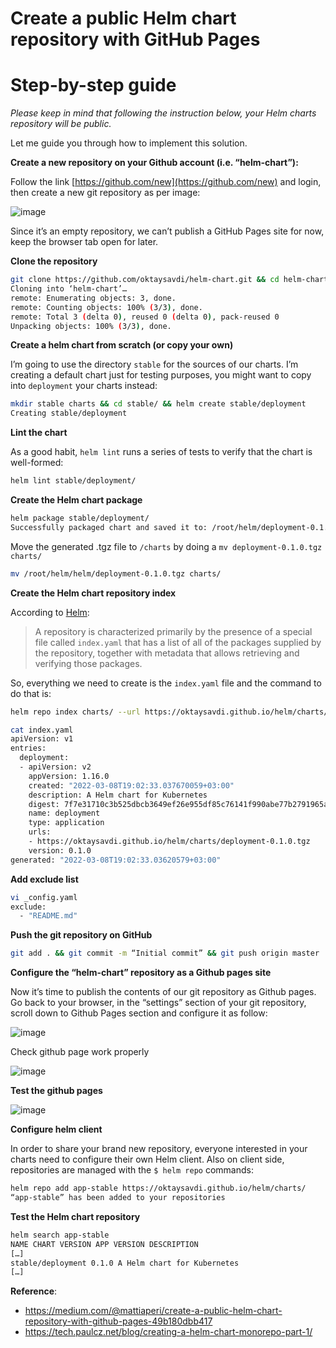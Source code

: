 
# Create a public Helm chart repository with GitHub Pages

# **Step-by-step guide**

_Please keep in mind that following the instruction below, your Helm charts repository will be public._

Let me guide you through how to implement this solution.

**Create a new repository on your Github account (i.e. “helm-chart”):**

Follow the link  [https://github.com/new](https://github.com/new)  and login, then create a new git repository as per image:

![image](https://user-images.githubusercontent.com/3519706/157405969-0d720e04-b87b-4321-a436-59d4029c9134.png)

Since it’s an empty repository, we can’t publish a GitHub Pages site for now, keep the browser tab open for later.

**Clone the repository**
```bash
git clone https://github.com/oktaysavdi/helm-chart.git && cd helm-chart/  
Cloning into ‘helm-chart’…  
remote: Enumerating objects: 3, done.  
remote: Counting objects: 100% (3/3), done.  
remote: Total 3 (delta 0), reused 0 (delta 0), pack-reused 0  
Unpacking objects: 100% (3/3), done.
```
**Create a helm chart from scratch (or copy your own)**

I’m going to use the directory  `stable`  for the sources of our charts. I’m creating a default chart just for testing purposes, you might want to copy into  `deployment`  your charts instead:
```bash
mkdir stable charts && cd stable/ && helm create stable/deployment
Creating stable/deployment
```
**Lint the chart**

As a good habit,  `helm lint`  runs a series of tests to verify that  the chart is well-formed:
```bash
helm lint stable/deployment/
```
**Create the Helm chart package**
```bash
helm package stable/deployment/ 
Successfully packaged chart and saved it to: /root/helm/deployment-0.1.0.tgz
```
Move the generated .tgz file to  `/charts`  by doing a  `mv deployment-0.1.0.tgz charts/`
```bash
mv /root/helm/helm/deployment-0.1.0.tgz charts/
```
**Create the Helm chart repository index**

According to  [Helm](https://helm.sh/docs/developing_charts/):

> A repository is characterized primarily by the presence of a special file called `index.yaml` that has a list of all of the packages supplied by the repository, together with metadata that allows retrieving and verifying those packages.

So, everything we need to create is the  `index.yaml`  file and the command to do that is:
```bash
helm repo index charts/ --url https://oktaysavdi.github.io/helm/charts/
```
```bash
cat index.yaml   
apiVersion: v1  
entries:  
  deployment:  
  - apiVersion: v2  
    appVersion: 1.16.0  
    created: "2022-03-08T19:02:33.037670059+03:00" 
    description: A Helm chart for Kubernetes  
    digest: 7f7e31710c3b525dbcb3649ef26e955df85c76141f990abe77b2791965ae84eb
    name: deployment
    type: application
    urls:  
    - https://oktaysavdi.github.io/helm/charts/deployment-0.1.0.tgz 
    version: 0.1.0  
generated: "2022-03-08T19:02:33.03620579+03:00"
```
**Add exclude list**
```bash
vi _config.yaml
exclude:
  - "README.md"
```
**Push the git repository on GitHub**
```bash
git add . && git commit -m “Initial commit” && git push origin master
```
**Configure the “helm-chart” repository as a Github pages site**

Now it’s time to publish the contents of our git repository as Github pages. Go back to your browser, in the “settings” section of your git repository, scroll down to Github Pages section and configure it as follow:

![image](https://user-images.githubusercontent.com/3519706/157408400-b21ffbbe-0f3c-4943-9584-342395024164.png)

Check github page work properly

![image](https://user-images.githubusercontent.com/3519706/157408685-6d5d7656-665d-45c3-8d60-74e716e4bf3b.png)

**Test the github pages**

![image](https://user-images.githubusercontent.com/3519706/157411853-8800536e-7dbb-4bb6-a7ce-689002ae2dda.png)


**Configure helm client**

In order to share your brand new repository, everyone interested in your charts need to configure their own Helm client. Also on client side, repositories are managed with the  `$ helm repo`  commands:
```bash
helm repo add app-stable https://oktaysavdi.github.io/helm/charts/
“app-stable” has been added to your repositories
```
**Test the Helm chart repository**
```bash
helm search app-stable  
NAME CHART VERSION APP VERSION DESCRIPTION  
[…]  
stable/deployment 0.1.0 A Helm chart for Kubernetes  
[…]
```

**Reference**:

+ https://medium.com/@mattiaperi/create-a-public-helm-chart-repository-with-github-pages-49b180dbb417
+ https://tech.paulcz.net/blog/creating-a-helm-chart-monorepo-part-1/
